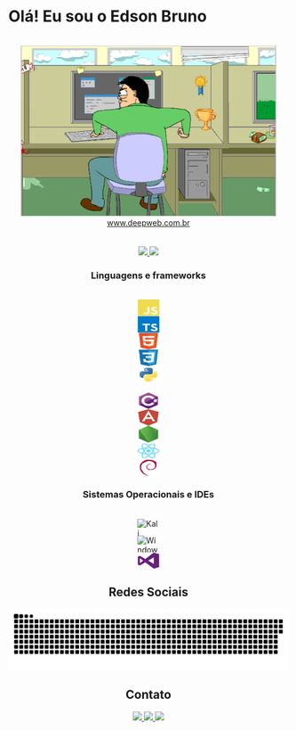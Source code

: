  <div>
    <h1>Olá! Eu sou o Edson Bruno</h1>
  </div>
  <br>
  <div style="flex: 1; text-align: center;">
    <img alt='dev' src='./dev.gif' style="max-width: 100%;">
    <br>
    <a href="http://edsonbruno.kesug.com/?i=1">www.deepweb.com.br</a>
  </div>
  <br>
  <br>
 <div align="center">
  <a href="https://github.com/sucloudflare">
   <img height="180em" src="https://github-readme-stats.vercel.app/api?username=sucloudflare&show_icons=true&theme=react&include_all_commits=true&count_private=true"/>
  <img height="180em" src="https://github-readme-stats.vercel.app/api/top-langs/?username=sucloudflare&layout=compact&langs_count=7&theme=react"/>
  </a>
</div>

  <h3 align="center">Linguagens e frameworks</h3>

  <div style="display: flex; flex-direction: column; align-items: center"><br>
    <img align="center" alt="JavaScript" height="30" width="40" src="https://raw.githubusercontent.com/devicons/devicon/master/icons/javascript/javascript-plain.svg">
    <img align="center" alt="TypeScript" height="30" width="40" src="https://raw.githubusercontent.com/devicons/devicon/master/icons/typescript/typescript-plain.svg">
    <img align="center" alt="HTML" height="30" width="40" src="https://raw.githubusercontent.com/devicons/devicon/master/icons/html5/html5-original.svg">
    <img align="center" alt="CSS" height="30" width="40" src="https://raw.githubusercontent.com/devicons/devicon/master/icons/css3/css3-original.svg">
    <img align="center" alt="Python" height="30" width="40" src="https://raw.githubusercontent.com/devicons/devicon/master/icons/python/python-original.svg">
    <br>
    <img align="center" alt="C#" height="30" width="40" src="https://raw.githubusercontent.com/devicons/devicon/master/icons/csharp/csharp-original.svg">
    <img align="center" alt="Angular" height="30" width="40" src="https://raw.githubusercontent.com/devicons/devicon/master/icons/angularjs/angularjs-plain.svg">
    <img align="center" alt="Node.js" height="30" width="40" src="https://raw.githubusercontent.com/devicons/devicon/master/icons/nodejs/nodejs-original.svg">
    <img align="center" alt="React" height="30" width="40" src="https://raw.githubusercontent.com/devicons/devicon/master/icons/react/react-original.svg">
    <img align="center" alt="Debian" height="30" width="40" src="https://raw.githubusercontent.com/devicons/devicon/master/icons/debian/debian-original.svg">
  </div>

  <h3 align="center">Sistemas Operacionais e IDEs</h3>

  <div style="display: flex; flex-direction: column; align-items: center"><br>
    <img align="center" alt="Kali Linux" height="30" width="40" src="https://raw.githubusercontent.com/devicons/devicon/master/icons/kali/kali-original.svg">
    <img align="center" alt="Windows" height="30" width="40" src="https://raw.githubusercontent.com/devicons/devicon/master/icons/windows/windows-original.svg">
    <img align="center" alt="VSCode" height="30" width="40" src="https://raw.githubusercontent.com/devicons/devicon/master/icons/visualstudio/visualstudio-plain.svg">
  </div>

  <h2 align="center">Redes Sociais</h2>

  <div align="center">
    <picture>
      <source media="(prefers-color-scheme: dark)"
        srcset="https://raw.githubusercontent.com/GabrielFelipeS/GabrielFelipeS/output/github-contribution-grid-snake-dark.svg">
      <source media="(prefers-color-scheme: light)"
        srcset="https://raw.githubusercontent.com/sucloudflare/sucloudflare/output/github-contribution-grid-snake.svg">
      <img alt="github contribution grid snake animation"
        src="https://raw.githubusercontent.com/sucloudflare/sucloudflare/output/github-contribution-grid-snake.svg">
    </picture>
  </div>

  <div align="center">
    <h2>Contato</h2>
    <a href="https://instagram.com/rat_cloud6" target="_blank">
      <img
        src="https://img.shields.io/badge/-Instagram-%23E4405F?style=for-the-badge&logo=instagram&logoColor=white"
        target="_blank">
    </a>
    <a href="mailto:cloudflare.ddos21@gmail.com">
      <img src="https://img.shields.io/badge/-Gmail-%23333?style=for-the-badge&logo=gmail&logoColor=white" target="_blank">
    </a>
    <a href="https://www.linkedin.com/in/edson-bruno-dev" target="_blank">
      <img src="https://img.shields.io/badge/-LinkedIn-%230077B5?style=for-the-badge&logo=linkedin&logoColor=white"
        target="_blank">
    </a>
  </div>
